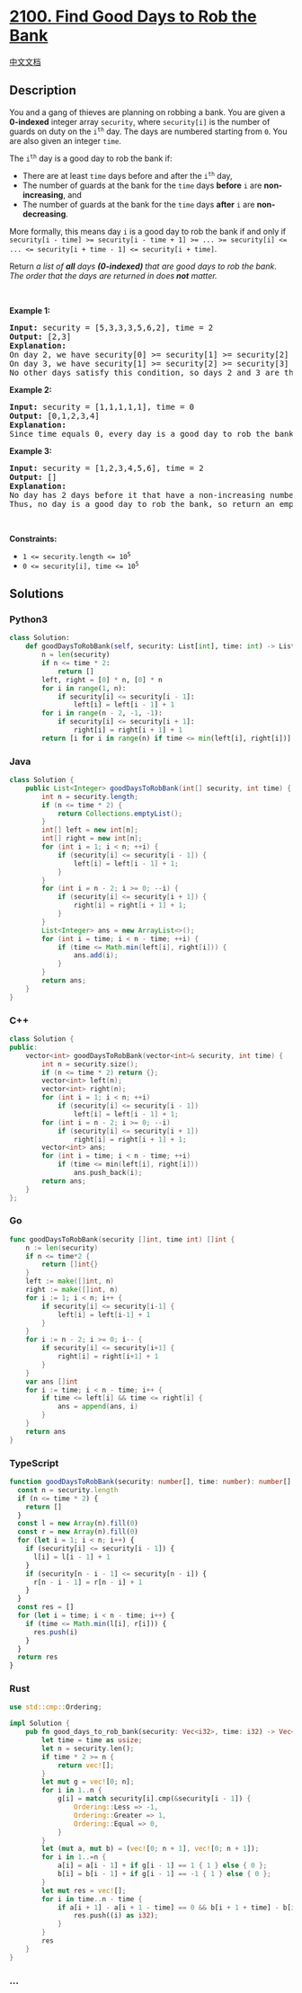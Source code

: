 # [2100. Find Good Days to Rob the Bank](https://leetcode.com/problems/find-good-days-to-rob-the-bank)

[中文文档](/solution/2100-2199/2100.Find%20Good%20Days%20to%20Rob%20the%20Bank/README.md)

## Description

<p>You and a gang of thieves are planning on robbing a bank. You are given a <strong>0-indexed</strong> integer array <code>security</code>, where <code>security[i]</code> is the number of guards on duty on the <code>i<sup>th</sup></code> day. The days are numbered starting from <code>0</code>. You are also given an integer <code>time</code>.</p>

<p>The <code>i<sup>th</sup></code> day is a good day to rob the bank if:</p>

<ul>
	<li>There are at least <code>time</code> days before and after the <code>i<sup>th</sup></code> day,</li>
	<li>The number of guards at the bank for the <code>time</code> days <strong>before</strong> <code>i</code> are <strong>non-increasing</strong>, and</li>
	<li>The number of guards at the bank for the <code>time</code> days <strong>after</strong> <code>i</code> are <strong>non-decreasing</strong>.</li>
</ul>

<p>More formally, this means day <code>i</code> is a good day to rob the bank if and only if <code>security[i - time] &gt;= security[i - time + 1] &gt;= ... &gt;= security[i] &lt;= ... &lt;= security[i + time - 1] &lt;= security[i + time]</code>.</p>

<p>Return <em>a list of <strong>all</strong> days <strong>(0-indexed) </strong>that are good days to rob the bank</em>.<em> The order that the days are returned in does<strong> </strong><strong>not</strong> matter.</em></p>

<p>&nbsp;</p>
<p><strong class="example">Example 1:</strong></p>

<pre>
<strong>Input:</strong> security = [5,3,3,3,5,6,2], time = 2
<strong>Output:</strong> [2,3]
<strong>Explanation:</strong>
On day 2, we have security[0] &gt;= security[1] &gt;= security[2] &lt;= security[3] &lt;= security[4].
On day 3, we have security[1] &gt;= security[2] &gt;= security[3] &lt;= security[4] &lt;= security[5].
No other days satisfy this condition, so days 2 and 3 are the only good days to rob the bank.
</pre>

<p><strong class="example">Example 2:</strong></p>

<pre>
<strong>Input:</strong> security = [1,1,1,1,1], time = 0
<strong>Output:</strong> [0,1,2,3,4]
<strong>Explanation:</strong>
Since time equals 0, every day is a good day to rob the bank, so return every day.
</pre>

<p><strong class="example">Example 3:</strong></p>

<pre>
<strong>Input:</strong> security = [1,2,3,4,5,6], time = 2
<strong>Output:</strong> []
<strong>Explanation:</strong>
No day has 2 days before it that have a non-increasing number of guards.
Thus, no day is a good day to rob the bank, so return an empty list.
</pre>

<p>&nbsp;</p>
<p><strong>Constraints:</strong></p>

<ul>
	<li><code>1 &lt;= security.length &lt;= 10<sup>5</sup></code></li>
	<li><code>0 &lt;= security[i], time &lt;= 10<sup>5</sup></code></li>
</ul>

## Solutions

<!-- tabs:start -->

### **Python3**

```python
class Solution:
    def goodDaysToRobBank(self, security: List[int], time: int) -> List[int]:
        n = len(security)
        if n <= time * 2:
            return []
        left, right = [0] * n, [0] * n
        for i in range(1, n):
            if security[i] <= security[i - 1]:
                left[i] = left[i - 1] + 1
        for i in range(n - 2, -1, -1):
            if security[i] <= security[i + 1]:
                right[i] = right[i + 1] + 1
        return [i for i in range(n) if time <= min(left[i], right[i])]
```

### **Java**

```java
class Solution {
    public List<Integer> goodDaysToRobBank(int[] security, int time) {
        int n = security.length;
        if (n <= time * 2) {
            return Collections.emptyList();
        }
        int[] left = new int[n];
        int[] right = new int[n];
        for (int i = 1; i < n; ++i) {
            if (security[i] <= security[i - 1]) {
                left[i] = left[i - 1] + 1;
            }
        }
        for (int i = n - 2; i >= 0; --i) {
            if (security[i] <= security[i + 1]) {
                right[i] = right[i + 1] + 1;
            }
        }
        List<Integer> ans = new ArrayList<>();
        for (int i = time; i < n - time; ++i) {
            if (time <= Math.min(left[i], right[i])) {
                ans.add(i);
            }
        }
        return ans;
    }
}
```

### **C++**

```cpp
class Solution {
public:
    vector<int> goodDaysToRobBank(vector<int>& security, int time) {
        int n = security.size();
        if (n <= time * 2) return {};
        vector<int> left(n);
        vector<int> right(n);
        for (int i = 1; i < n; ++i)
            if (security[i] <= security[i - 1])
                left[i] = left[i - 1] + 1;
        for (int i = n - 2; i >= 0; --i)
            if (security[i] <= security[i + 1])
                right[i] = right[i + 1] + 1;
        vector<int> ans;
        for (int i = time; i < n - time; ++i)
            if (time <= min(left[i], right[i]))
                ans.push_back(i);
        return ans;
    }
};
```

### **Go**

```go
func goodDaysToRobBank(security []int, time int) []int {
	n := len(security)
	if n <= time*2 {
		return []int{}
	}
	left := make([]int, n)
	right := make([]int, n)
	for i := 1; i < n; i++ {
		if security[i] <= security[i-1] {
			left[i] = left[i-1] + 1
		}
	}
	for i := n - 2; i >= 0; i-- {
		if security[i] <= security[i+1] {
			right[i] = right[i+1] + 1
		}
	}
	var ans []int
	for i := time; i < n - time; i++ {
		if time <= left[i] && time <= right[i] {
			ans = append(ans, i)
		}
	}
	return ans
}
```

### **TypeScript**

```ts
function goodDaysToRobBank(security: number[], time: number): number[] {
  const n = security.length
  if (n <= time * 2) {
    return []
  }
  const l = new Array(n).fill(0)
  const r = new Array(n).fill(0)
  for (let i = 1; i < n; i++) {
    if (security[i] <= security[i - 1]) {
      l[i] = l[i - 1] + 1
    }
    if (security[n - i - 1] <= security[n - i]) {
      r[n - i - 1] = r[n - i] + 1
    }
  }
  const res = []
  for (let i = time; i < n - time; i++) {
    if (time <= Math.min(l[i], r[i])) {
      res.push(i)
    }
  }
  return res
}
```

### **Rust**

```rust
use std::cmp::Ordering;

impl Solution {
    pub fn good_days_to_rob_bank(security: Vec<i32>, time: i32) -> Vec<i32> {
        let time = time as usize;
        let n = security.len();
        if time * 2 >= n {
            return vec![];
        }
        let mut g = vec![0; n];
        for i in 1..n {
            g[i] = match security[i].cmp(&security[i - 1]) {
                Ordering::Less => -1,
                Ordering::Greater => 1,
                Ordering::Equal => 0,
            }
        }
        let (mut a, mut b) = (vec![0; n + 1], vec![0; n + 1]);
        for i in 1..=n {
            a[i] = a[i - 1] + if g[i - 1] == 1 { 1 } else { 0 };
            b[i] = b[i - 1] + if g[i - 1] == -1 { 1 } else { 0 };
        }
        let mut res = vec![];
        for i in time..n - time {
            if a[i + 1] - a[i + 1 - time] == 0 && b[i + 1 + time] - b[i + 1] == 0 {
                res.push((i) as i32);
            }
        }
        res
    }
}
```

### **...**

```

```

<!-- tabs:end -->
